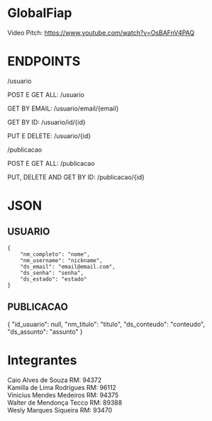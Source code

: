 # GlobalFiap

Video Pitch: https://www.youtube.com/watch?v=OsBAFnV4PAQ <br/>


# ENDPOINTS

/usuario
  
  POST E GET ALL: /usuario

  GET BY EMAIL: /usuario/email/{email}
  
  GET BY ID: /usuario/id/{id}

  PUT E DELETE: /usuario/{id}

/publicacao

  POST E GET ALL: /publicacao
  
  PUT, DELETE AND GET BY ID: /publicacao/{id}

# JSON

  <h2>USUARIO</h2>
  
    {
        "nm_completo": "nome",
        "nm_username": "nickname",
        "ds_email": "email@email.com",
        "ds_senha": "senha",
        "ds_estado": "estado"
    }
  
  <h2>PUBLICACAO</h2>
  
  {
      "id_usuario": null,
      "nm_titulo": "titulo",
      "ds_conteudo": "conteudo",
      "ds_assunto": "assunto"
  }
  
# Integrantes

Caio Alves de Souza RM: 94372 <br/>
Kamilla de Lima Rodrigues RM: 96112 <br/>
Vinicius Mendes Medeiros RM: 94375 <br/>
Walter de Mendonça Tecco RM: 89388 <br/>
Wesly Marques Siqueira RM: 93470
